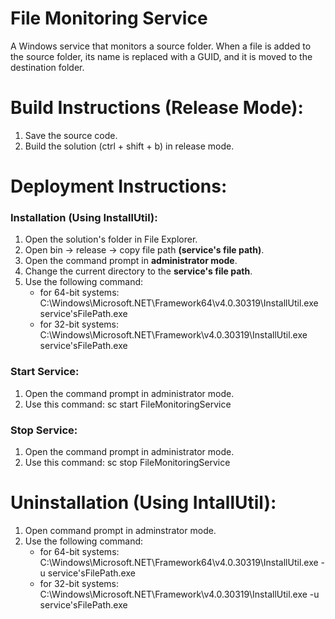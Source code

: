 # File Monitoring Service
A Windows service that monitors a source folder. When a file is added to the source folder, its name is replaced with a GUID, and it is moved to the destination folder.
# Build Instructions (Release Mode):
1. Save the source code.
2. Build the solution (ctrl + shift + b) in release mode.
# Deployment Instructions:
### Installation (Using InstallUtil):
1. Open the solution's folder in File Explorer.
2. Open bin -> release -> copy file path **(service's file path)**.
3. Open the command prompt in **administrator mode**.
4. Change the current directory to the **service's file path**.
5. Use the following command:
   - for 64-bit systems: C:\Windows\Microsoft.NET\Framework64\v4.0.30319\InstallUtil.exe service'sFilePath.exe
   - for 32-bit systems: C:\Windows\Microsoft.NET\Framework\v4.0.30319\InstallUtil.exe service'sFilePath.exe
### Start Service:
1. Open the command prompt in administrator mode.
2. Use this command: sc start FileMonitoringService
### Stop Service:
1. Open the command prompt in administrator mode.
2. Use this command: sc stop FileMonitoringService
# Uninstallation (Using IntallUtil):
1. Open command prompt in adminstrator mode.
2. Use the following command:
   - for 64-bit systems: C:\Windows\Microsoft.NET\Framework64\v4.0.30319\InstallUtil.exe -u service'sFilePath.exe
   - for 32-bit systems: C:\Windows\Microsoft.NET\Framework\v4.0.30319\InstallUtil.exe -u service'sFilePath.exe
